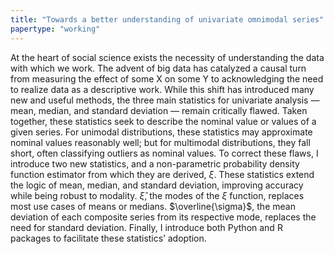 ```yaml
---
title: "Towards a better understanding of univariate omnimodal series"
papertype: "working"
---
```

At the heart of social science exists the necessity of understanding the data with which we work. The advent of big data has catalyzed a causal turn from measuring the effect of some X on some Y to acknowledging the need to realize data as a descriptive work. While this shift has introduced many new and useful methods, the three main statistics for univariate analysis — mean, median, and standard deviation — remain critically flawed. Taken together, these statistics seek to describe the nominal value or values of a given series. For unimodal distributions, these statistics may approximate nominal values reasonably well; but for multimodal distributions, they fall short, often classifying outliers as nominal values. To correct these flaws, I introduce two new statistics, and a non-parametric probability density function estimator from which they are derived, $\xi$. These statistics extend the logic of mean, median, and standard deviation, improving accuracy while being robust to modality. $\widehat{\xi}$, the modes of the $\xi$ function, replaces most use cases of means or medians. $\overline{\sigma}$, the mean deviation of each composite series from its respective mode, replaces the need for standard deviation. Finally, I introduce both Python and R packages to facilitate these statistics’ adoption.
